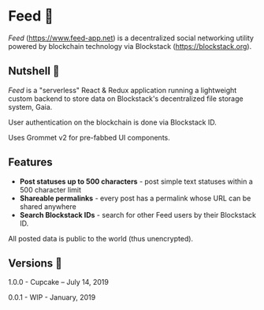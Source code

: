 # Feed 🌱
*Feed* (https://www.feed-app.net) is a decentralized social networking utility powered by blockchain technology via Blockstack (https://blockstack.org).

## Nutshell 🌰
*Feed* is a "serverless" React & Redux application running a lightweight custom backend to store data on Blockstack's decentralized file storage system, Gaia.

User authentication on the blockchain is done via Blockstack ID.

Uses Grommet v2 for pre-fabbed UI components.

## Features
- **Post statuses up to 500 characters** - post simple text statuses within a 500 character limit
- **Shareable permalinks** - every post has a permalink whose URL can be shared anywhere
- **Search Blockstack IDs** - search for other Feed users by their Blockstack ID.

All posted data is public to the world (thus unencrypted).

## Versions 📜

1.0.0 - Cupcake – July 14, 2019

0.0.1 - WIP - January, 2019


